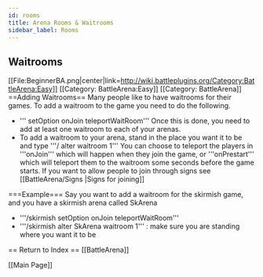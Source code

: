```yaml
---
id: rooms
title: Arena Rooms & Waitrooms
sidebar_label: Rooms
---
```


## Waitrooms

[[File:BeginnerBA.png|center|link=http://wiki.battleplugins.org/Category:BattleArena:Easy]]
[[Category: BattleArena:Easy]]
[[Category: BattleArena]]
==Adding Waitrooms==
Many people like to have waitrooms for their games. To add a waitroom to the game you need to do the following.
* '''<game> setOption onJoin teleportWaitRoom'''
Once this is done, you need to add at least one waitroom to each of your arenas.
* To add a waitroom to your arena, stand in the place you want it to be and type '''/<game> alter <arena name> waitroom 1'''
You can choose to teleport the players in '''onJoin''' which will happen when they join the game, or '''onPrestart''' which will teleport them to the waitroom some seconds before the game starts. If you want to allow people to join through signs see [[BattleArena/Signs |Signs for joining]]

===Example===
Say you want to add a waitroom for the skirmish game, and you have a skirmish arena called SkArena
* '''/skirmish setOption onJoin teleportWaitRoom'''
* '''/skirmish alter SkArena waitroom 1''' : make sure you are standing where you want it to be

== Return to Index ==
[[BattleArena]]

[[Main Page]]

